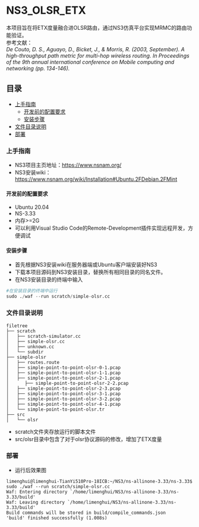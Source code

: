 

# NS3_OLSR_ETX

本项目旨在将ETX度量融合进OLSR路由，通过NS3仿真平台实现MRMC的路由功能验证。  
参考文献：  
*De Couto, D. S., Aguayo, D., Bicket, J., & Morris, R. (2003, September). A high-throughput path metric for multi-hop wireless routing. In Proceedings of the 9th annual international conference on Mobile computing and networking (pp. 134-146).*

 
## 目录

- [上手指南](#上手指南)
  - [开发前的配置要求](#开发前的配置要求)
  - [安装步骤](#安装步骤)
- [文件目录说明](#文件目录说明)
- [部署](#部署)

### 上手指南
* NS3项目主页地址：https://www.nsnam.org/  
* NS3安装wiki：https://www.nsnam.org/wiki/Installation#Ubuntu.2FDebian.2FMint  

#### 开发前的配置要求

* Ubuntu 20.04
* NS-3.33
* 内存>=2G 
* 可以利用Visual Studio Code的Remote-Development插件实现远程开发，方便调试

#### **安装步骤**

* 首先根据NS3安装wiki在服务器端或Ubuntu客户端安装好NS3
* 下载本项目源码到NS3安装目录，替换所有相同目录的同名文件。
* 在NS3安装目录的终端中输入  
```python
#在安装目录的终端中运行
sudo ./waf --run scratch/simple-olsr.cc 
```

### 文件目录说明



    filetree 
    ├── scratch
    │   ├── scratch-simulator.cc
    │   ├── simple-olsr.cc
    │   ├── unknown.cc 
    │   └── subdir
    ├── simple-olsr
    │   ├── routes.route
    │   ├── simple-point-to-point-olsr-0-1.pcap
    │   ├── simple-point-to-point-olsr-1-1.pcap
    │   ├── simple-point-to-point-olsr-2-1.pcap
    │      ├── simple-point-to-point-olsr-2-2.pcap
    │   ├── simple-point-to-point-olsr-2-3.pcap
    │   ├── simple-point-to-point-olsr-3-1.pcap
    │   ├── simple-point-to-point-olsr-3-2.pcap
    │   ├── simple-point-to-point-olsr-4-1.pcap
    │   └── simple-point-to-point-olsr.tr
    ├── src
    │   └── olsr
* scratch文件夹存放运行的脚本文件
* src/olsr目录中包含了对于olsr协议源码的修改，增加了ETX度量

### 部署
* 运行后效果图
```Shell
limenghui@limenghui-TianYi510Pro-18ICB:~/NS3/ns-allinone-3.33/ns-3.33$ sudo ./waf --run scratch/simple-olsr.cc     
Waf: Entering directory `/home/limenghui/NS3/ns-allinone-3.33/ns-3.33/build'  
Waf: Leaving directory `/home/limenghui/NS3/ns-allinone-3.33/ns-3.33/build'  
Build commands will be stored in build/compile_commands.json  
'build' finished successfully (1.008s)   
```


